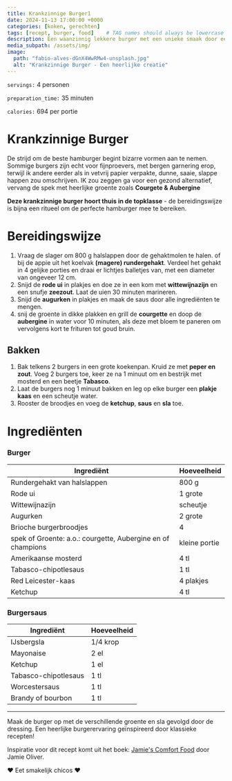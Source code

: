 ```yaml
---
title: Krankzinnige Burger1 
date: 2024-11-13 17:00:00 +0000
categories: [koken, gerechten]
tags: [recept, burger, food]    # TAG names should always be lowercase
description: Een waanzinnig lekkere burger met een unieke smaak door een mosterd-Tabasco-chipotlesaus.
media_subpath: /assets/img/
image:
  path: "fabio-alves-dGnX4WwRMw4-unsplash.jpg"
  alt: "Krankzinnige Burger - Een heerlijke creatie"
---
```


`servings:`  4 personen

`preparation_time:`  35 minuten

`calories:`  694 per portie

# Krankzinnige Burger

De strijd om de beste hamburger begint bizarre vormen aan te nemen. Sommige burgers zijn echt voor fijnproevers, met bergen garnering erop, terwijl ik andere eerder als in vetvrij papier verpakte, dunne, saaie, slappe happen zou omschrijven. IK zou zeggen ga voor een gezond alternatief, vervang de spek met heerlijke groente zoals **Courgete & Aubergine**

**Deze krankzinnige burger hoort thuis in de topklasse** - de bereidingswijze is bijna een ritueel om de perfecte hamburger mee te bereiken.

# Bereidingswijze

1. Vraag de slager om 800 g halslappen door de gehaktmolen te halen. of bij de appie uit het koelvak **(magere) rundergehakt**. Verdeel het gehakt in 4 gelijke porties en draai er lichtjes balletjes van, met een diameter van ongeveer 12 cm.
2. Snijd de **rode ui** in plakjes en doe ze in een kom met **wittewijnazijn** en een snufje **zeezout**. Laat de uien 30 minuten marineren.
3. Snijd de **augurken** in plakjes en maak de saus door alle ingrediënten te mengen.
4. snij de groente in dikke plakken en grill de **courgette** en doop de **aubergine** in water voor 10 minuten, als deze met bloem te paneren om vervolgens kort te frituren tot goud bruin. 

## Bakken

1. Bak telkens 2 burgers in een grote koekenpan. Kruid ze met **peper en zout**. Voeg 2 burgers toe, keer ze na 1 minuut om en bestrijk met mosterd en een beetje **Tabasco**.
2. Laat de burgers nog 1 minuut bakken en leg op elke burger een **plakje kaas** en een scheutje water.
3. Rooster de broodjes en voeg de **ketchup**, **saus** en **sla** toe.

# Ingrediënten

### Burger

| Ingrediënt                                                  | Hoeveelheid   |
| ----------------------------------------------------------- | ------------- |
| Rundergehakt van halslappen                                 | 800 g         |
| Rode ui                                                     | 1 grote       |
| Wittewijnazijn                                              | scheutje      |
| Augurken                                                    | 2 grote       |
| Brioche burgerbroodjes                                      | 4             |
| spek of Groente: a.o.: courgette, Aubergine en of champions | kleine portie |
| Amerikaanse mosterd                                         | 4 tl          |
| Tabasco-chipotlesaus                                        | 1 tl          |
| Red Leicester-kaas                                          | 4 plakjes     |
| Ketchup                                                     | 4 tl          |

### Burgersaus

| Ingrediënt           | Hoeveelheid |
| -------------------- | ----------- |
| IJsbergsla           | 1/4 krop    |
| Mayonaise            | 2 el        |
| Ketchup              | 1 el        |
| Tabasco-chipotlesaus | 1 tl        |
| Worcestersaus        | 1 tl        |
| Brandy of bourbon    | 1 tl        |

---

Maak de burger op met de verschillende groente en sla gevolgd door de dressing. 
Een heerlijke burgerervaring geïnspireerd door klassieke recepten!


Inspiratie voor dit recept komt uit het boek: <a href="https://www.bol.com/nl/nl/p/jamie-s-comfort-food/9200000030602674/" target="_blank">Jamie's Comfort Food</a> door Jamie Oliver.

❤️ Eet smakelijk chicos ❤️
